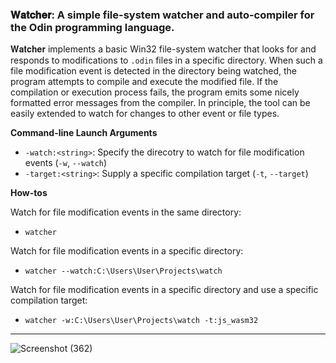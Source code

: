 ### 𝐖𝐚𝐭𝐜𝐡𝐞𝐫: A simple file-system watcher and auto-compiler for the Odin programming language.

𝐖𝐚𝐭𝐜𝐡𝐞𝐫 implements a basic Win32 file-system watcher that looks for and responds to modifications to `.odin` files in a specific directory. When such a file modification event is detected in the directory being watched, the program attempts to compile and execute the modified file. If the compilation or execution process fails, the program emits some nicely formatted error messages from the compiler. In principle, the tool can be easily extended to watch for changes to other event or file types.

**Command-line Launch Arguments**

- `-watch:<string>`: Specify the direcotry to watch for file modification events (`-w`, `--watch`)
- `-target:<string>`: Supply a specific compilation target (`-t`, `--target`)

**How-tos**

Watch for file modification events in the same directory:

- `watcher`

Watch for file modification events in a specific directory:

- `watcher --watch:C:\Users\User\Projects\watch`

Watch for file modification events in a specific directory and use a specific compilation target:

- `watcher -w:C:\Users\User\Projects\watch -t:js_wasm32`

- - - - -

![Screenshot (362)](https://github.com/Roundlay/watcher/assets/4133752/beeef4f6-0348-4e74-bef8-b9379c94ab60)
